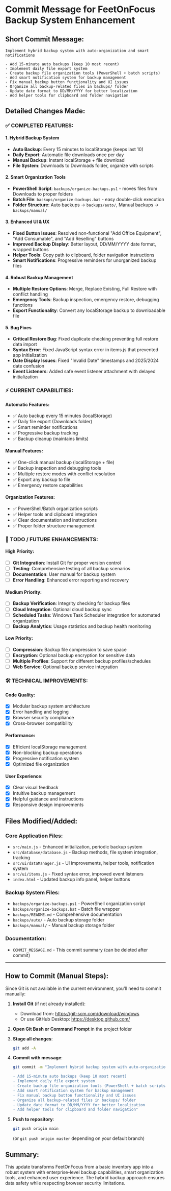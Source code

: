 # Commit Message for FeetOnFocus Backup System Enhancement

## Short Commit Message:
```
Implement hybrid backup system with auto-organization and smart notifications

- Add 15-minute auto backups (keep 10 most recent)
- Implement daily file export system
- Create backup file organization tools (PowerShell + batch scripts)
- Add smart notification system for backup management
- Fix manual backup button functionality and UI issues
- Organize all backup-related files in backups/ folder
- Update date format to DD/MM/YYYY for better localization
- Add helper tools for clipboard and folder navigation
```

## Detailed Changes Made:

### ✅ COMPLETED FEATURES:

#### 1. **Hybrid Backup System**
- **Auto Backup**: Every 15 minutes to localStorage (keeps last 10)
- **Daily Export**: Automatic file downloads once per day  
- **Manual Backup**: Instant localStorage + file download
- **File System**: Downloads to Downloads folder, organize with scripts

#### 2. **Smart Organization Tools**
- **PowerShell Script**: `backups/organize-backups.ps1` - moves files from Downloads to proper folders
- **Batch File**: `backups/organize-backups.bat` - easy double-click execution
- **Folder Structure**: Auto backups → `backups/auto/`, Manual backups → `backups/manual/`

#### 3. **Enhanced UI & UX**
- **Fixed Button Issues**: Resolved non-functional "Add Office Equipment", "Add Consumable", and "Add Reselling" buttons
- **Improved Backup Display**: Better layout, DD/MM/YYYY date format, wrapped buttons
- **Helper Tools**: Copy path to clipboard, folder navigation instructions
- **Smart Notifications**: Progressive reminders for unorganized backup files

#### 4. **Robust Backup Management**
- **Multiple Restore Options**: Merge, Replace Existing, Full Restore with conflict handling
- **Emergency Tools**: Backup inspection, emergency restore, debugging functions
- **Export Functionality**: Convert any localStorage backup to downloadable file

#### 5. **Bug Fixes**
- **Critical Restore Bug**: Fixed duplicate checking preventing full restore data import
- **Syntax Error**: Fixed JavaScript syntax error in items.js that prevented app initialization
- **Date Display Issues**: Fixed "Invalid Date" timestamps and 2025/2024 date confusion
- **Event Listeners**: Added safe event listener attachment with delayed initialization

### ⚡ CURRENT CAPABILITIES:

#### Automatic Features:
- ✅ Auto backup every 15 minutes (localStorage)
- ✅ Daily file export (Downloads folder)  
- ✅ Smart reminder notifications
- ✅ Progressive backup tracking
- ✅ Backup cleanup (maintains limits)

#### Manual Features:
- ✅ One-click manual backup (localStorage + file)
- ✅ Backup inspection and debugging tools
- ✅ Multiple restore modes with conflict resolution
- ✅ Export any backup to file
- ✅ Emergency restore capabilities

#### Organization Features:
- ✅ PowerShell/Batch organization scripts
- ✅ Helper tools and clipboard integration
- ✅ Clear documentation and instructions
- ✅ Proper folder structure management

### 🔮 TODO / FUTURE ENHANCEMENTS:

#### High Priority:
- [ ] **Git Integration**: Install Git for proper version control
- [ ] **Testing**: Comprehensive testing of all backup scenarios
- [ ] **Documentation**: User manual for backup system
- [ ] **Error Handling**: Enhanced error reporting and recovery

#### Medium Priority:
- [ ] **Backup Verification**: Integrity checking for backup files
- [ ] **Cloud Integration**: Optional cloud backup sync
- [ ] **Scheduled Tasks**: Windows Task Scheduler integration for automated organization
- [ ] **Backup Analytics**: Usage statistics and backup health monitoring

#### Low Priority:
- [ ] **Compression**: Backup file compression to save space
- [ ] **Encryption**: Optional backup encryption for sensitive data
- [ ] **Multiple Profiles**: Support for different backup profiles/schedules
- [ ] **Web Service**: Optional backup service integration

### 🛠 TECHNICAL IMPROVEMENTS:

#### Code Quality:
- [x] Modular backup system architecture
- [x] Error handling and logging
- [x] Browser security compliance
- [x] Cross-browser compatibility

#### Performance:
- [x] Efficient localStorage management
- [x] Non-blocking backup operations  
- [x] Progressive notification system
- [x] Optimized file organization

#### User Experience:
- [x] Clear visual feedback
- [x] Intuitive backup management
- [x] Helpful guidance and instructions
- [x] Responsive design improvements

## Files Modified/Added:

### Core Application Files:
- `src/main.js` - Enhanced initialization, periodic backup system
- `src/database/database.js` - Backup methods, file system integration, tracking
- `src/ui/dataManager.js` - UI improvements, helper tools, notification system
- `src/ui/items.js` - Fixed syntax error, improved event listeners
- `index.html` - Updated backup info panel, helper buttons

### Backup System Files:
- `backups/organize-backups.ps1` - PowerShell organization script
- `backups/organize-backups.bat` - Batch file wrapper
- `backups/README.md` - Comprehensive documentation
- `backups/auto/` - Auto backup storage folder
- `backups/manual/` - Manual backup storage folder

### Documentation:
- `COMMIT_MESSAGE.md` - This commit summary (can be deleted after commit)

---

## How to Commit (Manual Steps):

Since Git is not available in the current environment, you'll need to commit manually:

1. **Install Git** (if not already installed):
   - Download from: https://git-scm.com/download/windows
   - Or use GitHub Desktop: https://desktop.github.com/

2. **Open Git Bash or Command Prompt** in the project folder

3. **Stage all changes**:
   ```bash
   git add -A
   ```

4. **Commit with message**:
   ```bash
   git commit -m "Implement hybrid backup system with auto-organization and smart notifications

   - Add 15-minute auto backups (keep 10 most recent)  
   - Implement daily file export system
   - Create backup file organization tools (PowerShell + batch scripts)
   - Add smart notification system for backup management
   - Fix manual backup button functionality and UI issues
   - Organize all backup-related files in backups/ folder
   - Update date format to DD/MM/YYYY for better localization
   - Add helper tools for clipboard and folder navigation"
   ```

5. **Push to repository**:
   ```bash
   git push origin main
   ```
   (or `git push origin master` depending on your default branch)

## Summary:
This update transforms FeetOnFocus from a basic inventory app into a robust system with enterprise-level backup capabilities, smart organization tools, and enhanced user experience. The hybrid backup approach ensures data safety while respecting browser security limitations.